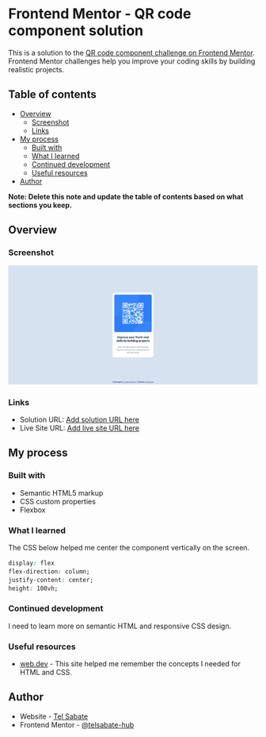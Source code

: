 # Frontend Mentor - QR code component solution

This is a solution to the [QR code component challenge on Frontend Mentor](https://www.frontendmentor.io/challenges/qr-code-component-iux_sIO_H). Frontend Mentor challenges help you improve your coding skills by building realistic projects. 

## Table of contents

- [Overview](#overview)
  - [Screenshot](#screenshot)
  - [Links](#links)
- [My process](#my-process)
  - [Built with](#built-with)
  - [What I learned](#what-i-learned)
  - [Continued development](#continued-development)
  - [Useful resources](#useful-resources)
- [Author](#author)

**Note: Delete this note and update the table of contents based on what sections you keep.**

## Overview

### Screenshot

![](./screenshot.png)

### Links

- Solution URL: [Add solution URL here](https://your-solution-url.com)
- Live Site URL: [Add live site URL here](https://your-live-site-url.com)

## My process

### Built with

- Semantic HTML5 markup
- CSS custom properties
- Flexbox

### What I learned

The CSS below helped me center the component vertically on the screen.

```css
display: flex
flex-direction: column;
justify-content: center;
height: 100vh;
```

### Continued development

I need to learn more on semantic HTML and responsive CSS design.

### Useful resources

- [web.dev](https://web.dev) - This site helped me remember the concepts I needed for HTML and CSS.

## Author

- Website - [Tel Sabate](https://www.your-site.com)
- Frontend Mentor - [@telsabate-hub](https://www.frontendmentor.io/profile/telsabate-hub)


